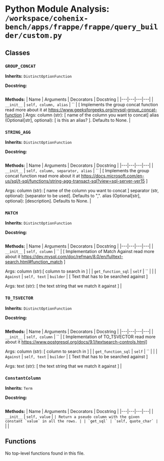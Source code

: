 # Python Module Analysis: `/workspace/cohenix-bench/apps/frappe/frappe/query_builder/custom.py`

## Classes

### `GROUP_CONCAT`
**Inherits:** `DistinctOptionFunction`


**Docstring:**
```

```

**Methods:**
| Name | Arguments | Decorators | Docstring |
|---|---|---|---|
| `__init__` | `self, column, alias` | `` | [ Implements the group concat function read more about it at https://www.geeksforgeeks.org/mysql-group_concat-function ]
Args:
        column (str): [ name of the column you want to concat]
        alias (Optional[str], optional): [ is this an alias? ]. Defaults to None. |


### `STRING_AGG`
**Inherits:** `DistinctOptionFunction`


**Docstring:**
```

```

**Methods:**
| Name | Arguments | Decorators | Docstring |
|---|---|---|---|
| `__init__` | `self, column, separator, alias` | `` | [ Implements the group concat function read more about it at https://docs.microsoft.com/en-us/sql/t-sql/functions/string-agg-transact-sql?view=sql-server-ver15 ]

Args:
        column (str): [ name of the column you want to concat ]
        separator (str, optional): [separator to be used]. Defaults to ",".
        alias (Optional[str], optional): [description]. Defaults to None. |


### `MATCH`
**Inherits:** `DistinctOptionFunction`


**Docstring:**
```

```

**Methods:**
| Name | Arguments | Decorators | Docstring |
|---|---|---|---|
| `__init__` | `self, column` | `` | [ Implementation of Match Against read more about it https://dev.mysql.com/doc/refman/8.0/en/fulltext-search.html#function_match ]

Args:
        column (str):[ column to search in ] |
| `get_function_sql` | `self` | `` |  |
| `Against` | `self, text` | `builder` | [ Text that has to be searched against ]

Args:
        text (str): [ the text string that we match it against ] |


### `TO_TSVECTOR`
**Inherits:** `DistinctOptionFunction`


**Docstring:**
```

```

**Methods:**
| Name | Arguments | Decorators | Docstring |
|---|---|---|---|
| `__init__` | `self, column` | `` | [ Implementation of TO_TSVECTOR read more about it https://www.postgresql.org/docs/9.1/textsearch-controls.html]

Args:
        column (str): [ column to search in ] |
| `get_function_sql` | `self` | `` |  |
| `Against` | `self, text` | `builder` | [ Text that has to be searched against ]

Args:
        text (str): [ the text string that we match it against ] |


### `ConstantColumn`
**Inherits:** `Term`


**Docstring:**
```

```

**Methods:**
| Name | Arguments | Decorators | Docstring |
|---|---|---|---|
| `__init__` | `self, value` | `` | Return a pseudo column with the given constant `value` in all the rows. |
| `get_sql` | `self, quote_char` | `` |  |





## Functions

No top-level functions found in this file.
